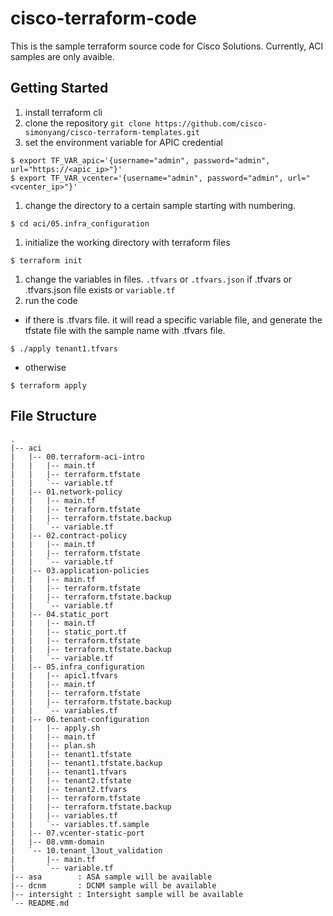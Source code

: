 # cisco-terraform-code

This is the sample terraform source code for Cisco Solutions.
Currently, ACI samples are only avaible.


## Getting Started

1. install terraform cli
1. clone the repository
`
git clone https://github.com/cisco-simonyang/cisco-terraform-templates.git
`
1. set the environment variable for APIC credential
```
$ export TF_VAR_apic='{username="admin", password="admin", url="https://<apic_ip>"}'
$ export TF_VAR_vcenter='{username="admin", password="admin", url="<vcenter_ip>"}'
```

1. change the directory to a certain sample starting with numbering.
```
$ cd aci/05.infra_configuration
```
1. initialize the working directory with terraform files
```
$ terraform init
```
1. change the variables in files. `.tfvars` or `.tfvars.json` if .tfvars or .tfvars.json file exists or `variable.tf`
1. run the code
- if there is .tfvars file. it will read a specific variable file, and generate the tfstate file with the sample name with .tfvars file.
```
$ ./apply tenant1.tfvars 
```
- otherwise
```
$ terraform apply
```


## File Structure
```
.
|-- aci
|   |-- 00.terraform-aci-intro
|   |   |-- main.tf
|   |   |-- terraform.tfstate
|   |   `-- variable.tf
|   |-- 01.network-policy
|   |   |-- main.tf
|   |   |-- terraform.tfstate
|   |   |-- terraform.tfstate.backup
|   |   `-- variable.tf
|   |-- 02.contract-policy
|   |   |-- main.tf
|   |   |-- terraform.tfstate
|   |   `-- variable.tf
|   |-- 03.application-policies
|   |   |-- main.tf
|   |   |-- terraform.tfstate
|   |   |-- terraform.tfstate.backup
|   |   `-- variable.tf
|   |-- 04.static_port
|   |   |-- main.tf
|   |   |-- static_port.tf
|   |   |-- terraform.tfstate
|   |   |-- terraform.tfstate.backup
|   |   `-- variable.tf
|   |-- 05.infra_configuration
|   |   |-- apic1.tfvars
|   |   |-- main.tf
|   |   |-- terraform.tfstate
|   |   |-- terraform.tfstate.backup
|   |   `-- variables.tf
|   |-- 06.tenant-configuration
|   |   |-- apply.sh
|   |   |-- main.tf
|   |   |-- plan.sh
|   |   |-- tenant1.tfstate
|   |   |-- tenant1.tfstate.backup
|   |   |-- tenant1.tfvars
|   |   |-- tenant2.tfstate
|   |   |-- tenant2.tfvars
|   |   |-- terraform.tfstate
|   |   |-- terraform.tfstate.backup
|   |   |-- variables.tf
|   |   `-- variables.tf.sample
|   |-- 07.vcenter-static-port
|   |-- 08.vmm-domain
|   `-- 10.tenant_l3out_validation
|       |-- main.tf
|       `-- variable.tf
|-- asa        : ASA sample will be available
|-- dcnm       : DCNM sample will be available
|-- intersight : Intersight sample will be available
`-- README.md
```

